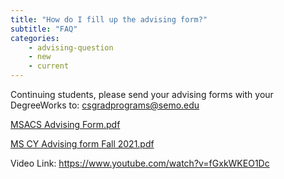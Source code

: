 ```yaml
---
title: "How do I fill up the advising form?"
subtitle: "FAQ"
categories:
    - advising-question
    - new
    - current
---
```

Continuing students, please send your advising forms with your DegreeWorks to: csgradprograms@semo.edu 

<a href="https://s3.us-west-2.amazonaws.com/secure.notion-static.com/7b05cde9-25fe-4b6b-9df4-59bf2715b120/MSACS_Advising_Form.pdf?X-Amz-Algorithm=AWS4-HMAC-SHA256&X-Amz-Content-Sha256=UNSIGNED-PAYLOAD&X-Amz-Credential=AKIAT73L2G45EIPT3X45%2F20220301%2Fus-west-2%2Fs3%2Faws4_request&X-Amz-Date=20220301T195250Z&X-Amz-Expires=86400&X-Amz-Signature=f2df7fc99af1e66ae99478b8fe575309cd18afddb4840fb7aa01ae955d6ff6dd&X-Amz-SignedHeaders=host&response-content-disposition=filename%20%3D%22MSACS%2520Advising%2520Form.pdf%22&x-id=GetObject" target="blank">MSACS Advising Form.pdf </a>

<a href="https://s3.us-west-2.amazonaws.com/secure.notion-static.com/8a3cb691-9afc-4e67-9e3a-6832929092ea/MS_CY_Advising_Form_Fall_2021.pdf?X-Amz-Algorithm=AWS4-HMAC-SHA256&X-Amz-Content-Sha256=UNSIGNED-PAYLOAD&X-Amz-Credential=AKIAT73L2G45EIPT3X45%2F20220301%2Fus-west-2%2Fs3%2Faws4_request&X-Amz-Date=20220301T195627Z&X-Amz-Expires=86400&X-Amz-Signature=f98b14495b03ca58edca865b93d9bb0fe0530a97a6e0dcfb437322d1b286f6bf&X-Amz-SignedHeaders=host&response-content-disposition=filename%20%3D%22MS%2520CY%2520Advising%2520Form%2520Fall%25202021.pdf%22&x-id=GetObject" target="">MS CY Advising form Fall 2021.pdf</a>

Video Link: <a href="https://www.youtube.com/watch?v=fGxkWKEO1Dc" target="blank">https://www.youtube.com/watch?v=fGxkWKEO1Dc</a>